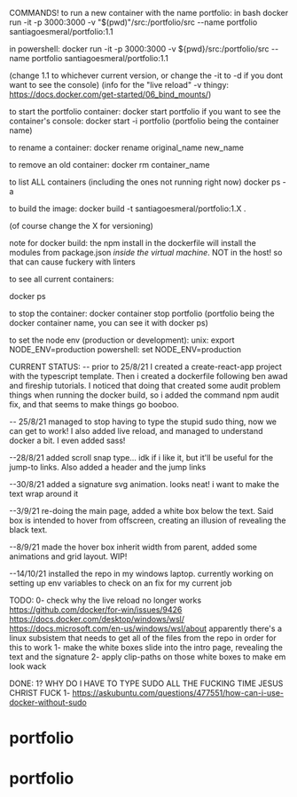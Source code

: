 COMMANDS!
to run a new container with the name portfolio:
in bash
docker run -it -p 3000:3000 -v "$(pwd)"/src:/portfolio/src --name portfolio santiagoesmeral/portfolio:1.1

in powershell: 
docker run -it -p 3000:3000 -v ${pwd}/src:/portfolio/src --name portfolio santiagoesmeral/portfolio:1.1


(change 1.1 to whichever current version, or change the -it to -d if you dont want to see the console)
(info for the "live reload" -v thingy: https://docs.docker.com/get-started/06_bind_mounts/)

to start the portfolio container:
docker start portfolio
if you want to see the container's console:
docker start -i portfolio
(portfolio being the container name)

to rename a container:
docker rename original_name new_name

to remove an old container:
docker rm container_name

to list ALL containers (including the ones not running right now)
docker ps -a

to build the image:
docker build -t santiagoesmeral/portfolio:1.X .

(of course change the X for versioning)

note for docker build: the npm install in the dockerfile will install the modules from package.json *inside the virtual machine*. NOT in the host! so that can cause fuckery with linters

to see all current containers:

docker ps

to stop the container:
docker container stop portfolio
(portfolio being the docker container name, you can see it with docker ps)

to set the node env (production or development): 
unix: export NODE_ENV=production
powershell: set NODE_ENV=production

CURRENT STATUS:
-- prior to 25/8/21
I created a create-react-app project with the typescript template.
Then i created a dockerfile following ben awad and fireship tutorials.
I noticed that doing that created some audit problem things when running the docker build, so i added the command npm audit fix, and that seems to make things go booboo.

-- 25/8/21
managed to stop having to type the stupid sudo thing, now we can get to work! I also added live reload, and managed to understand docker a bit. I even added sass!

--28/8/21
added scroll snap type... idk if i like it, but it'll be useful for the jump-to links. Also added a header and the jump links

--30/8/21
added a signature svg animation. looks neat! i want to make the text wrap around it

--3/9/21
re-doing the main page, added a white box below the text. Said box is intended to hover from offscreen, creating an illusion of revealing the black text.

--8/9/21
made the hover box inherit width from parent, added some animations and grid layout. WIP!

--14/10/21
installed the repo in my windows laptop. currently working on setting up env variables to check on an fix for my current job

TODO:
0- check why the live reload no longer works
    https://github.com/docker/for-win/issues/9426
    https://docs.docker.com/desktop/windows/wsl/
    https://docs.microsoft.com/en-us/windows/wsl/about
    apparently there's a linux subsistem that needs to get all of the files from the repo in order for this to work
1- make the white boxes slide into the intro page, revealing the text and the signature
2- apply clip-paths on those white boxes to make em look wack

DONE:
1? WHY DO I HAVE TO TYPE SUDO ALL THE FUCKING TIME JESUS CHRIST FUCK
1- https://askubuntu.com/questions/477551/how-can-i-use-docker-without-sudo
# portfolio
# portfolio
